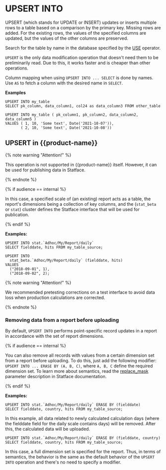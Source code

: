 
# UPSERT INTO

UPSERT (which stands for UPDATE or INSERT) updates or inserts multiple rows to a table based on a comparison by the primary key. Missing rows are added. For the existing rows, the values of the specified columns are updated, but the values of the other columns are preserved.

Search for the table by name in the database specified by the [USE](use.md) operator.

`UPSERT` is the only data modification operation that doesn't need them to be preliminarily read. Due to this, it works faster and is cheaper than other operations.

Column mapping when using `UPSERT INTO ... SELECT` is done by names. Use `AS` to fetch a column with the desired name in `SELECT`.

**Examples**

```yql
UPSERT INTO my_table
SELECT pk_column, data_column1, col24 as data_column3 FROM other_table
```

```yql
UPSERT INTO my_table ( pk_column1, pk_column2, data_column2, data_column5 )
VALUES ( 1, 10, 'Some text', Date('2021-10-07')),
       ( 2, 10, 'Some text', Date('2021-10-08'))
```



## UPSERT in {{product-name}}

{% note warning "Attention!" %}

This operation is not supported in {{product-name}} itself. However, it can be used for publishing data in Statface.

{% endnote %}

{% if audience == internal %}

In this case, a specified scale of (an existing) report acts as a table, the report's dimensions being a collection of key columns, and the (`stat_beta` or `stat`) cluster defines the Statface interface that will be used for publication.

{% endif %}

**Examples:**

```yql
UPSERT INTO stat.`Adhoc/My/Report/daily`
SELECT fielddate, hits FROM my_table_source;
```

```yql
UPSERT INTO
  stat_beta.`Adhoc/My/Report/daily` (fielddate, hits)
VALUES
  ("2018-09-01", 1),
  ("2018-09-02", 2);
```

{% note warning "Attention!" %}

We recommended pretesting corrections on a test interface to avoid data loss when production calculations are corrected.

{% endnote %}

### Removing data from a report before uploading

By default, `UPSERT INTO` performs point-specific record updates in a report in accordance with the set of report dimensions.

{% if audience == internal %}

You can also remove all records with values from a certain dimension set from a report before uploading. To do this, just add the following modifier: `UPSERT INTO ... ERASE BY (A, B, C)`, where `A, B, C` define the required dimension set.
To learn more about semantics, read the [replace_mask](https://wiki.yandex-team.ru/statbox/statface/externalreports/#replacemask) parameter description in Statface documentation.

{% endif %}


**Examples:**
```yql
UPSERT INTO stat.`Adhoc/My/Report/daily` ERASE BY (fielddate)
SELECT fielddate, country, hits FROM my_table_source;
```

In this example, all data related to newly calculated calculation days (where the fielddate field for the daily scale contains days) will be removed. After this, the calculated data will be uploaded.

```yql
UPSERT INTO stat.`Adhoc/My/Report/daily` ERASE BY (fielddate, country)
SELECT fielddate, country, hits FROM my_table_source;
```

In this case, a full dimension set is specified for the report. Thus, in terms of semantics, the behavior is the same as the default behavior of the `UPSERT INTO` operation and there's no need to specify a modifier.
